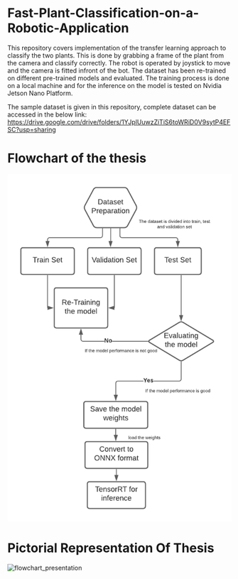 # Fast-Plant-Classification-on-a-Robotic-Application
This repository covers implementation of the transfer learning approach to classify the two plants. This is done by grabbing a frame of the plant from the camera and classify correctly. The robot is operated by joystick to move and the camera is fitted infront of the bot. The dataset has been re-trained on different pre-trained models and evaluated. The training process is done on a local machine and for the inference on the model is tested on Nvidia Jetson Nano Platform.

The sample dataset is given in this repository, complete dataset can be accessed in the below link: https://drive.google.com/drive/folders/1YJplUuwzZiTiS6toWRiD0V9sytP4EFSC?usp=sharing
# Flowchart of the thesis
![flowchart](https://github.com/priyaganaboor-hash/Fast-Plant-Classification-on-a-Robotic-Application/blob/main/Blank%20diagram.png)
# Pictorial Representation Of Thesis
![flowchart_presentation](https://user-images.githubusercontent.com/74136753/122376589-92b5cf80-cf64-11eb-880f-103aea4ace67.png)
